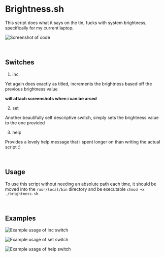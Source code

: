 # Brightness.sh

This script does what it says on the tin, fucks with system brightness, specifically for my current laptop.

![Screenshot of code](/path/to/screenshot)

&nbsp;

## Switches

1. inc

Yet again does exactly as titled, increments the brightness based off the previous brightness value

**will attach screenshots when i can be arsed**

2. set

Another beautifully self descriptive switch, simply sets the brightness value to the one provided

3. help

Provides a lovely help message that i spent longer on than writing the actual script :)

&nbsp;

## Usage

To use this script without needing an absolute path each time, it should be moved into the `/usr/local/bin` directory and be executable `chmod +x ./brightness.sh`

&nbsp;

## Examples

![Example usage of inc switch](https://github.com/Waveyyyy/dotfiles/new/main/.scripts/brightness/screenshots/inc_example.png)

![Example usage of set switch](https://github.com/Waveyyyy/dotfiles/new/main/.scripts/brightness/screenshots/set_example.png)

![Example usage of help switch](https://github.com/Waveyyyy/dotfiles/new/main/.scripts/brightness/screenshots/help_example.png)
